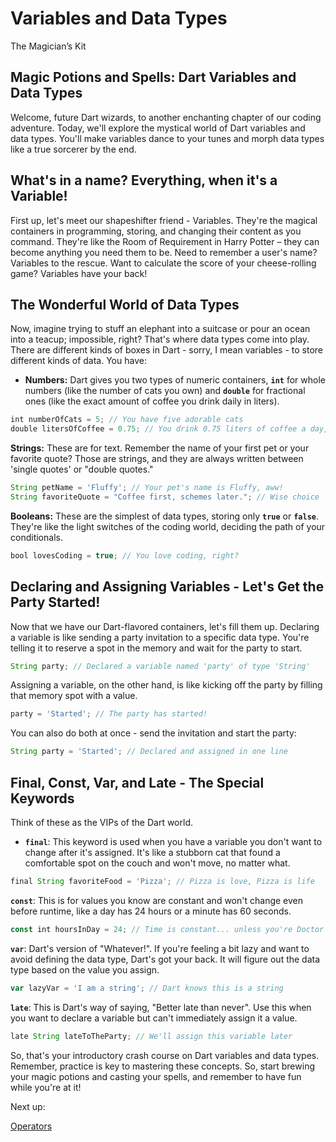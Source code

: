# Variables and Data Types

The Magician’s Kit

## **Magic Potions and Spells: Dart Variables and Data Types**

Welcome, future Dart wizards, to another enchanting chapter of our coding adventure. Today, we'll explore the mystical world of Dart variables and data types. You'll make variables dance to your tunes and morph data types like a true sorcerer by the end.

## **What's in a name? Everything, when it's a Variable!**

First up, let's meet our shapeshifter friend - Variables. They're the magical containers in programming, storing, and changing their content as you command. They're like the Room of Requirement in Harry Potter – they can become anything you need them to be. Need to remember a user's name? Variables to the rescue. Want to calculate the score of your cheese-rolling game? Variables have your back!

## **The Wonderful World of Data Types**

Now, imagine trying to stuff an elephant into a suitcase or pour an ocean into a teacup; impossible, right? That's where data types come into play. There are different kinds of boxes in Dart - sorry, I mean variables - to store different kinds of data. You have:

- **Numbers:** Dart gives you two types of numeric containers, **`int`** for whole numbers (like the number of cats you own) and **`double`** for fractional ones (like the exact amount of coffee you drink daily in liters).

```jsx
int numberOfCats = 5; // You have five adorable cats
double litersOfCoffee = 0.75; // You drink 0.75 liters of coffee a day, cheers!
```

**Strings:** These are for text. Remember the name of your first pet or your favorite quote? Those are strings, and they are always written between 'single quotes' or "double quotes."

```jsx
String petName = 'Fluffy'; // Your pet's name is Fluffy, aww!
String favoriteQuote = "Coffee first, schemes later."; // Wise choice
```

**Booleans:** These are the simplest of data types, storing only **`true`** or **`false`**. They're like the light switches of the coding world, deciding the path of your conditionals.

```jsx
bool lovesCoding = true; // You love coding, right?
```

## **Declaring and Assigning Variables - Let's Get the Party Started!**

Now that we have our Dart-flavored containers, let's fill them up. Declaring a variable is like sending a party invitation to a specific data type. You're telling it to reserve a spot in the memory and wait for the party to start.

```jsx
String party; // Declared a variable named 'party' of type 'String'
```

Assigning a variable, on the other hand, is like kicking off the party by filling that memory spot with a value.

```jsx
party = 'Started'; // The party has started!
```

You can also do both at once - send the invitation and start the party:

```jsx
String party = 'Started'; // Declared and assigned in one line
```

## **Final, Const, Var, and Late - The Special Keywords**

Think of these as the VIPs of the Dart world.

- **`final`**: This keyword is used when you have a variable you don't want to change after it's assigned. It's like a stubborn cat that found a comfortable spot on the couch and won't move, no matter what.

```jsx
final String favoriteFood = 'Pizza'; // Pizza is love, Pizza is life
```

**`const`**: This is for values you know are constant and won't change even before runtime, like a day has 24 hours or a minute has 60 seconds.

```jsx
const int hoursInDay = 24; // Time is constant... unless you're Doctor Who
```

**`var`**: Dart's version of "Whatever!". If you're feeling a bit lazy and want to avoid defining the data type, Dart's got your back. It will figure out the data type based on the value you assign.

```jsx
var lazyVar = 'I am a string'; // Dart knows this is a string
```

**`late`**: This is Dart's way of saying, "Better late than never". Use this when you want to declare a variable but can't immediately assign it a value.

```jsx
late String lateToTheParty; // We'll assign this variable later
```

So, that's your introductory crash course on Dart variables and data types. Remember, practice is key to mastering these concepts. So, start brewing your magic potions and casting your spells, and remember to have fun while you're at it!

Next up:

[Operators](operators.md)